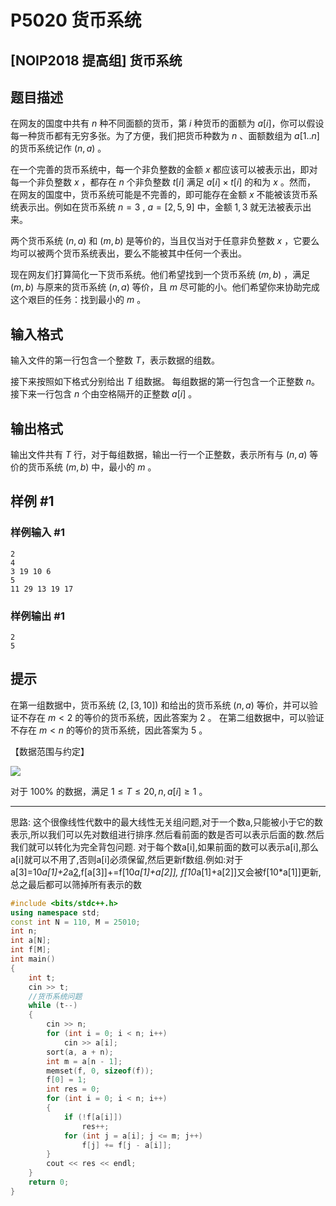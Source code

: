 # P5020 货币系统

## [NOIP2018 提高组] 货币系统

## 题目描述

在网友的国度中共有 $n$ 种不同面额的货币，第 $i$ 种货币的面额为 $a[i]$，你可以假设每一种货币都有无穷多张。为了方便，我们把货币种数为 $n$ 、面额数组为 $a[1..n]$ 的货币系统记作 $(n,a)$ 。 

在一个完善的货币系统中，每一个非负整数的金额 $x$ 都应该可以被表示出，即对每一个非负整数 $x$ ，都存在 $n$ 个非负整数 $t[i]$ 满足 $a[i] \times t[i]$ 的和为 $x$ 。然而， 在网友的国度中，货币系统可能是不完善的，即可能存在金额 $x$ 不能被该货币系统表示出。例如在货币系统 $n=3$ ,  $a=[2,5,9]$ 中，金额 $1,3$ 就无法被表示出来。 

两个货币系统 $(n,a)$ 和 $(m,b)$ 是等价的，当且仅当对于任意非负整数 $x$ ，它要么均可以被两个货币系统表出，要么不能被其中任何一个表出。 

现在网友们打算简化一下货币系统。他们希望找到一个货币系统 $(m,b)$ ，满足 $(m,b)$ 与原来的货币系统 $(n,a)$ 等价，且 $m$ 尽可能的小。他们希望你来协助完成这个艰巨的任务：找到最小的 $m$ 。

## 输入格式

输入文件的第一行包含一个整数 $T$，表示数据的组数。

接下来按照如下格式分别给出 $T$ 组数据。 每组数据的第一行包含一个正整数 $n$。接下来一行包含 $n$ 个由空格隔开的正整数 $a[i]$ 。

## 输出格式

输出文件共有 $T$ 行，对于每组数据，输出一行一个正整数，表示所有与 $(n,a)$ 等价的货币系统 $(m,b)$ 中，最小的 $m$ 。

## 样例 #1

### 样例输入 #1

```
2 
4 
3 19 10 6 
5 
11 29 13 19 17
```

### 样例输出 #1

```
2   
5
```

## 提示

在第一组数据中，货币系统 $(2, [3,10])$ 和给出的货币系统 $(n, a)$ 等价，并可以验证不存在 $m < 2$ 的等价的货币系统，因此答案为 $2$ 。 在第二组数据中，可以验证不存在 $m < n$ 的等价的货币系统，因此答案为 $5$ 。 

【数据范围与约定】

![](https://cdn.luogu.com.cn/upload/pic/43160.png)  

对于 $100\%$ 的数据，满足 $1 ≤ T ≤ 20, n,a[i] ≥ 1$ 。

---
思路:
这个很像线性代数中的最大线性无关组问题,对于一个数a,只能被小于它的数表示,所以我们可以先对数组进行排序.然后看前面的数是否可以表示后面的数.然后我们就可以转化为完全背包问题.
对于每个数a[i],如果前面的数可以表示a[i],那么a[i]就可以不用了,否则a[i]必须保留,然后更新f数组.例如:对于 a[3]=10*a[1]+2*a[2](其中a[2]不能被a[1]表示),f[a[3]]+=f[10*a[1]+a[2]], f[10*a[1]+a[2]]又会被f[10*a[1]]更新,总之最后都可以筛掉所有表示的数

```cpp
#include <bits/stdc++.h>
using namespace std;
const int N = 110, M = 25010;
int n;
int a[N];
int f[M];
int main()
{
    int t;
    cin >> t;
    //货币系统问题
    while (t--)
    {
        cin >> n;
        for (int i = 0; i < n; i++)
            cin >> a[i];
        sort(a, a + n);
        int m = a[n - 1];
        memset(f, 0, sizeof(f));
        f[0] = 1;
        int res = 0;
        for (int i = 0; i < n; i++)
        {
            if (!f[a[i]])
                res++;
            for (int j = a[i]; j <= m; j++)
                f[j] += f[j - a[i]];
        }
        cout << res << endl;
    }
    return 0;
}
```